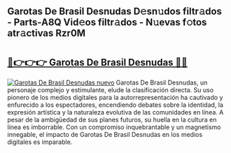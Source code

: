## Garotas De Brasil Desnudas D𝚎sn𝚞dos filtr𝚊dos - Parts-A8Q Vid𝚎os filtr𝚊dos - N𝚞evas f𝚘tos atr𝚊ctivas Rzr0M

# <h2><a href="http://mb99zw4.tromn.icu/?c=Garotas+De+Brasil+Desnudas">🔗👉👉👉 Garotas De Brasil Desnudas 🔗🔗</a></h2>

[![Garotas De Brasil Desnudas nuevo](https://i.imgur.com/pEAQMta.gif)](http://mb99zw4.tromn.icu/?c=Garotas+De+Brasil+Desnudas)
Garotas De Brasil Desnudas, un personaje complejo y estimulante, elude la clasificación directa. Su uso pionero de los medios digitales para la autorrepresentación ha cautivado y enfurecido a los espectadores, encendiendo debates sobre la identidad, la expresión artística y la naturaleza evolutiva de las comunidades en línea. A pesar de la ambigüedad de sus planes futuros, su huella en la cultura en línea es imborrable. Con un compromiso inquebrantable y un magnetismo innegable, el impacto de Garotas De Brasil Desnudas en los medios digitales es imparable.
